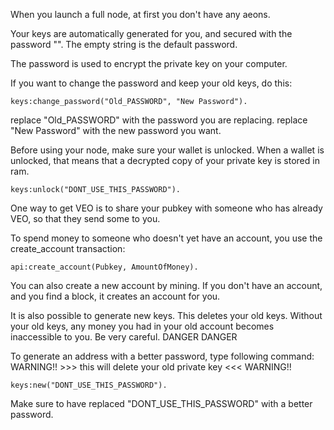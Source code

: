 When you launch a full node, at first you don't have any aeons.

Your keys are automatically generated for you, and secured with the password "". The empty string is the default password.

The password is used to encrypt the private key on your computer.

If you want to change the password and keep your old keys, do this:
```
keys:change_password("Old_PASSWORD", "New Password").
```

replace "Old_PASSWORD" with the password you are replacing.
replace "New Password" with the new password you want.


Before using your node, make sure your wallet is unlocked. When a wallet is unlocked, that means that a decrypted copy of your private key is stored in ram.

```
keys:unlock("DONT_USE_THIS_PASSWORD").
```

One way to get VEO is to share your pubkey with someone who has already VEO, so that they send some to you.


To spend money to someone who doesn't yet have an account, you use the create_account transaction:
``` 
api:create_account(Pubkey, AmountOfMoney).
```
You can also create a new account by mining. If you don't have an account, and you find a block, it creates an account for you.


It is also possible to generate new keys. This deletes your old keys. Without your old keys, any money you had in your old account becomes inaccessible to you. Be very careful. DANGER DANGER

To generate an address with a better password, type following command: WARNING!! >>> this will delete your old private key <<< WARNING!!

```
keys:new("DONT_USE_THIS_PASSWORD").
```

Make sure to have replaced "DONT_USE_THIS_PASSWORD" with a better password.
